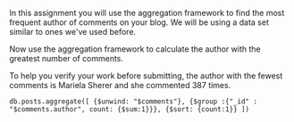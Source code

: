 In this assignment you will use the aggregation framework to find the most frequent author of comments on your blog. We will be using a data set similar to ones we've used before. 

Now use the aggregation framework to calculate the author with the greatest number of comments. 

To help you verify your work before submitting, the author with the fewest comments is Mariela Sherer and she commented 387 times. 

```db.posts.aggregate([ {$unwind: "$comments"}, {$group :{"_id" : "$comments.author", count: {$sum:1}}}, {$sort: {count:1}} ])```

